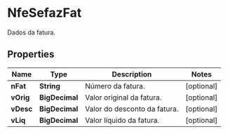 

# NfeSefazFat

Dados da fatura.

## Properties

| Name | Type | Description | Notes |
|------------ | ------------- | ------------- | -------------|
|**nFat** | **String** | Número da fatura. |  [optional] |
|**vOrig** | **BigDecimal** | Valor original da fatura. |  [optional] |
|**vDesc** | **BigDecimal** | Valor do desconto da fatura. |  [optional] |
|**vLiq** | **BigDecimal** | Valor líquido da fatura. |  [optional] |



